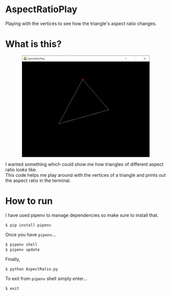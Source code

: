 # AspectRatioPlay
Playing with the vertices to see how the triangle's aspect ratio changes.

# What is this?

<img src="img/aspect-ratio.png"
     alt="aspect-ratio pygame window"
     width = "400"
     style="display: block; margin: auto;" />

I wanted something which could show me how triangles of different aspect ratio looks like. <br>
This code helps me play around with the vertices of a triangle and prints out the aspect ratio in the terminal.


# How to run
I have used pipenv to manage dependencies so make sure to install that.

```
$ pip install pipenv
```

Once you have `pipenv`...

```
$ pipenv shell
$ pipenv update
```

Finally,

```
$ python AspectRatio.py
```

To exit from `pipenv` shell simply enter...

```
$ exit
```